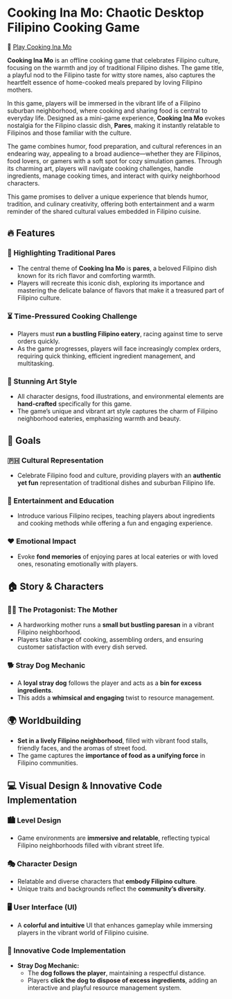 # Cooking Ina Mo: Chaotic Desktop Filipino Cooking Game  
🔗 [Play Cooking Ina Mo](https://jkarleris.github.io/CookingInaM0/)  

**Cooking Ina Mo** is an offline cooking game that celebrates Filipino culture, focusing on the warmth and joy of traditional Filipino dishes. The game title, a playful nod to the Filipino taste for witty store names, also captures the heartfelt essence of home-cooked meals prepared by loving Filipino mothers.  

In this game, players will be immersed in the vibrant life of a Filipino suburban neighborhood, where cooking and sharing food is central to everyday life. Designed as a mini-game experience, **Cooking Ina Mo** evokes nostalgia for the Filipino classic dish, **Pares**, making it instantly relatable to Filipinos and those familiar with the culture.  

The game combines humor, food preparation, and cultural references in an endearing way, appealing to a broad audience—whether they are Filipinos, food lovers, or gamers with a soft spot for cozy simulation games. Through its charming art, players will navigate cooking challenges, handle ingredients, manage cooking times, and interact with quirky neighborhood characters.  

This game promises to deliver a unique experience that blends humor, tradition, and culinary creativity, offering both entertainment and a warm reminder of the shared cultural values embedded in Filipino cuisine.  

## 🔥 Features  

### 🍛 Highlighting Traditional Pares  
- The central theme of **Cooking Ina Mo** is **pares**, a beloved Filipino dish known for its rich flavor and comforting warmth.  
- Players will recreate this iconic dish, exploring its importance and mastering the delicate balance of flavors that make it a treasured part of Filipino culture.  

### ⏳ Time-Pressured Cooking Challenge  
- Players must **run a bustling Filipino eatery**, racing against time to serve orders quickly.  
- As the game progresses, players will face increasingly complex orders, requiring quick thinking, efficient ingredient management, and multitasking.  

### 🎨 Stunning Art Style  
- All character designs, food illustrations, and environmental elements are **hand-crafted** specifically for this game.  
- The game’s unique and vibrant art style captures the charm of Filipino neighborhood eateries, emphasizing warmth and beauty.  

## 🎯 Goals  

### 🇵🇭 Cultural Representation  
- Celebrate Filipino food and culture, providing players with an **authentic yet fun** representation of traditional dishes and suburban Filipino life.  

### 📖 Entertainment and Education  
- Introduce various Filipino recipes, teaching players about ingredients and cooking methods while offering a fun and engaging experience.  

### ❤️ Emotional Impact  
- Evoke **fond memories** of enjoying pares at local eateries or with loved ones, resonating emotionally with players.  

## 🏠 Story & Characters  

### 👩‍🍳 The Protagonist: The Mother  
- A hardworking mother runs a **small but bustling paresan** in a vibrant Filipino neighborhood.  
- Players take charge of cooking, assembling orders, and ensuring customer satisfaction with every dish served.  

### 🐕 Stray Dog Mechanic  
- A **loyal stray dog** follows the player and acts as a **bin for excess ingredients**.  
- This adds a **whimsical and engaging** twist to resource management.  

## 🌍 Worldbuilding  

- **Set in a lively Filipino neighborhood**, filled with vibrant food stalls, friendly faces, and the aromas of street food.  
- The game captures the **importance of food as a unifying force** in Filipino communities.  

## 💻 Visual Design & Innovative Code Implementation  

### 🏙️ Level Design  
- Game environments are **immersive and relatable**, reflecting typical Filipino neighborhoods filled with vibrant street life.  

### 🎭 Character Design  
- Relatable and diverse characters that **embody Filipino culture**.  
- Unique traits and backgrounds reflect the **community’s diversity**.  

### 🖥️ User Interface (UI)  
- A **colorful and intuitive** UI that enhances gameplay while immersing players in the vibrant world of Filipino cuisine.  

### 🧩 Innovative Code Implementation  
- **Stray Dog Mechanic:**  
  - The **dog follows the player**, maintaining a respectful distance.  
  - Players **click the dog to dispose of excess ingredients**, adding an interactive and playful resource management system.  


